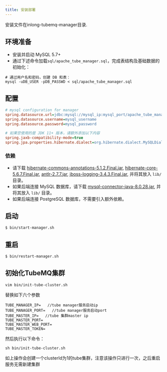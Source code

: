 ```yaml
---
title: 安装部署
---
```


安装文件在inlong-tubemq-manager目录.

## 环境准备
- 安装并启动 MySQL 5.7+
- 通过下述命令加载`sql/apache_tube_manager.sql`，完成表结构及基础数据的初始化：

```shell
# 通过用户名和密码，创建 DB 和表：
mysql -uDB_USER -pDB_PASSWD < sql/apache_tube_manager.sql
```
  
## 配置
```ini
# mysql configuration for manager
spring.datasource.url=jdbc:mysql://mysql_ip:mysql_port/apache_tube_manager
spring.datasource.username=mysql_username
spring.datasource.password=mysql_password

# 如果您使用的是 JDK 11+ 版本，请额外添加以下内容
spring.jaxb-compatibility-mode=true
spring.jpa.properties.hibernate.dialect=org.hibernate.dialect.MySQLDialect
```

### 依赖
- 请下载 [hibernate-commons-annotations-5.1.2.Final.jar](https://repo1.maven.org/maven2/org/hibernate/common/hibernate-commons-annotations/5.1.2.Final/hibernate-commons-annotations-5.1.2.Final.jar),
  [hibernate-core-5.6.7.Final.jar](https://repo1.maven.org/maven2/org/hibernate/hibernate-core/5.6.7.Final/hibernate-core-5.6.7.Final.jar),
  [antlr-2.7.7.jar](https://repo1.maven.org/maven2/antlr/antlr/2.7.7/antlr-2.7.7.jar),
  [jboss-logging-3.4.3.Final.jar](https://repo1.maven.org/maven2/org/jboss/logging/jboss-logging/3.4.3.Final/jboss-logging-3.4.3.Final.jar),  并将其放入 `lib/` 目录。
- 如果后端连接 MySQL 数据库，请下载 [mysql-connector-java-8.0.28.jar](https://repo1.maven.org/maven2/mysql/mysql-connector-java/8.0.28/mysql-connector-java-8.0.28.jar), 并将其放入 `lib/` 目录。
- 如果后端连接 PostgreSQL 数据库，不需要引入额外依赖。

## 启动

``` bash
$ bin/start-manager.sh 
```

## 重启
``` bash
$ bin/restart-manager.sh 
```

## 初始化TubeMQ集群

    vim bin/init-tube-cluster.sh

替换如下六个参数
```
TUBE_MANAGER_IP=   //tube manager服务启动ip
TUBE_MANAGER_PORT=   //tube manager服务启动port
TUBE_MASTER_IP=   //tube 集群master ip
TUBE_MASTER_PORT=
TUBE_MASTER_WEB_PORT=
TUBE_MASTER_TOKEN=
```

然后执行以下命令：
```
sh bin/init-tube-cluster.sh
```
如上操作会创建一个clusterId为1的tube集群，注意该操作只进行一次，之后重启服务无需新建集群